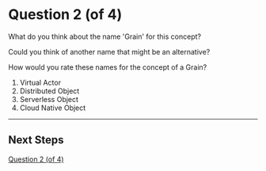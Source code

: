 # Question 2 (of 4)

What do you think about the name 'Grain' for this concept? 

Could you think of another name that might be an alternative?

How would you rate these names for the concept of a Grain?

1. Virtual Actor
2. Distributed Object
3. Serverless Object
4. Cloud Native Object

---

## Next Steps

[Question 2 (of 4)](question02.md)